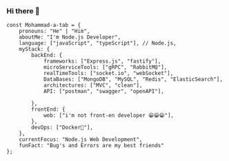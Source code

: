 ### Hi there 👋

    const Mohammad-a-tab = {     
        pronouns: "He" | "Him",     
        aboutMe: "I'm Node.js Developer",
        language: ["javaScript", "typeScript"], // Node.js,         
        myStack: {             
            backEnd: {             
                frameworks: ["Express.js", "fastify"],                   
                microServiceTools: ["gRPC", "RabbitMQ"],
                realTimeTools: ["socket.io", "webSocket"],
                DataBases: ["MongoDB", "MySQL", "Redis", "ElasticSearch"],
                architectures: ["MVC", "clean"],
                API: ["postman", "swagger", "openAPI"],
          
            },         
            frontEnd: {             
                web: ["i'm not front-en developer 😁😁😁"],         
            },         
            devOps: ["Docker🐳"],               
        },    
        currentFocus: "Node.js Web Development",     
        funFact: "Bug's and Errors are my best friends" 
    };
